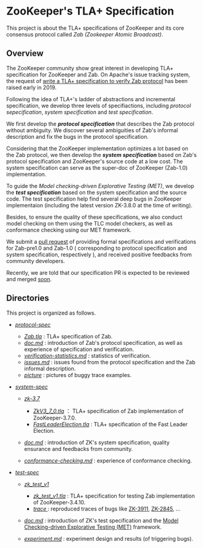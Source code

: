 # ZooKeeper's TLA+ Specification

This project is about the TLA+ specifications of ZooKeeper and its core consensus protocol called *Zab (Zookeeper Atomic Broadcast)*. 



## Overview

The ZooKeeper community show great interest in developing TLA+ specification for ZooKeeper and Zab. On Apache's issue tracking system, the request of [write a TLA+ specification to verify Zab protocol](https://issues.apache.org/jira/browse/ZOOKEEPER-3615) has been raised early in 2019. 

Following the idea of TLA+'s ladder of abstractions and incremental specification, we develop three levels of specifiactions, including *protocol sepecification*, *system specification* and *test specification*.

We first develop the ***protocol specification*** that describes the Zab protocol without ambiguity. We discover several ambiguities of Zab's informal description and  fix the bugs in the protocol specification.

Considering that the ZooKeeper implementation optimizes a lot based on the Zab protocol, we then develop the ***system specification*** based on Zab's protocol specification and ZooKeeper's source code at a low cost. The system specification can serve as the super-doc of ZooKeeper (Zab-1.0) implementation.

To guide the *Model checking-driven Explorative Testing (MET)*, we develop the ***test specification*** based on the system specification and the source code. The test specification help find several deep bugs in ZooKeeper implementaion (including the latest version ZK-3.8.0 at the time of writing). 

Besides, to ensure the quality of these specifications, we also conduct model checking on them using the TLC model checkers, as well as conformance checking using our MET framework. 

We submit a [pull request](https://github.com/apache/zookeeper/pull/1690) of providing formal specifications and verifications for Zab-pre1.0 and Zab-1.0 ( corresponding to protocol specification and system specification, respectively ), and received positive feedbacks from community developers.

Recently, we are told that our specification PR is expected to be reviewed and merged [soon](https://lists.apache.org/thread/x622jkntmj81tg44n5lo4lvpx0b000d7). 



## Directories

This project is organized as follows.

* *[protocol-spec](protocol-spec)*
  * *[Zab.tla](protocol-spec/Zab.tla)* : TLA+ specification of Zab.
  * *[doc.md](protocol-spec/doc.md)* : introduction of Zab's protocol specification, as well as experience of specification and verification. 
  * *[verification-statistics.md](protocol-spec/verification-statistics.md)* : statistics of verification.
  * [*issues.md*](protocol-spec/issues.md) : issues found from  the protocol specification and the Zab informal description. 
  * *[picture](protocol-spec/picture)* : pictures of buggy trace examples.
* *[system-spec](system-spec)*
  * *[zk-3.7](system-spec/zk-3.7)*
    * *[ZkV3_7_0.tla](system-spec/zk-3.7/ZkV3_7_0.tla)* ： TLA+ specification of Zab implementation of ZooKeeper-3.7.0.
    * *[FastLeaderElection.tla](system-spec/zk-3.7/FastLeaderElection.tla)* :  TLA+ specification of the Fast Leader Election.

  * *[doc.md](system-spec/doc.md)* : introduction of ZK's system specification, quality ensurance and feedbacks from community.
  * *[conformance-checking.md](system-spec/conformance-checking.md)* : experience of conformance checking. 

* *[test-spec](test-spec)*
  * *[zk_test_v1](test-spec/zk_test_v1)*
    * *[zk_test_v1.tla](test-spec/zk_test_v1/zk_test_v1.tla)* : TLA+ specification for testing Zab implementation of ZooKeeper-3.4.10.
    * *[trace ](test-spec/zk_test_v1/trace)*: reproduced traces of bugs like [ZK-3911](https://issues.apache.org/jira/browse/ZOOKEEPER-3911), [ZK-2845](https://issues.apache.org/jira/browse/ZOOKEEPER-2845), ...

  * *[doc.md](test-spec/doc.md)* : introduction of ZK's test specification and the [Model Checking-driven Explorative Testing (MET)](https://github.com/Lingzhi-Ouyang/MET) framework. 
  * *[experiment.md](test-spec/experiment.md)* : experiment design and results (of triggering bugs).


